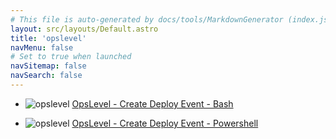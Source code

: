 ```yaml
---
# This file is auto-generated by docs/tools/MarkdownGenerator (index.js)
layout: src/layouts/Default.astro
title: 'opslevel'
navMenu: false
# Set to true when launched
navSitemap: false
navSearch: false
---
```


<ul>

<li>

![opslevel](https://i.octopus.com/library/step-templates/opslevel.png) [OpsLevel - Create Deploy Event - Bash](/integrations/opslevel/opslevel-create-deploy-event-bash)

</li>
        
<li>

![opslevel](https://i.octopus.com/library/step-templates/opslevel.png) [OpsLevel - Create Deploy Event - Powershell](/integrations/opslevel/opslevel-create-deploy-event-powershell)

</li>
        
</ul>
